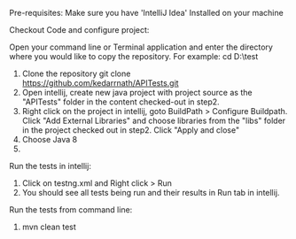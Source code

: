 Pre-requisites: Make sure you have 'IntelliJ Idea' Installed on your machine 

Checkout Code and configure project:

Open your command line or Terminal application and enter the directory where you would like to copy the repository. For example: cd D:\test
1. Clone the repository git clone https://github.com/kedarrnath/APITests.git
2. Open intellij, create new java project with project source as the "APITests" folder in the content checked-out in step2.
3. Right click on the project in intellij, goto BuildPath > Configure Buildpath. Click "Add External Libraries" and choose libraries from the "libs" folder in the project checked out in step2. Click "Apply and close"
4. Choose Java 8
5. 
Run the tests in intellij:

1. Click on testng.xml and Right click > Run
2. You should see all tests being run and their results in Run tab in intellij.

Run the tests from command line:
1. mvn clean test
